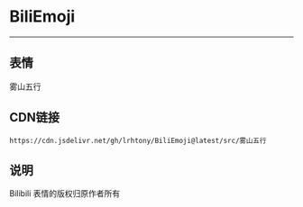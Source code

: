 
# BiliEmoji
---
## 表情
雾山五行
## CDN链接
```
https://cdn.jsdelivr.net/gh/lrhtony/BiliEmoji@latest/src/雾山五行
```
## 说明
Bilibili 表情的版权归原作者所有
